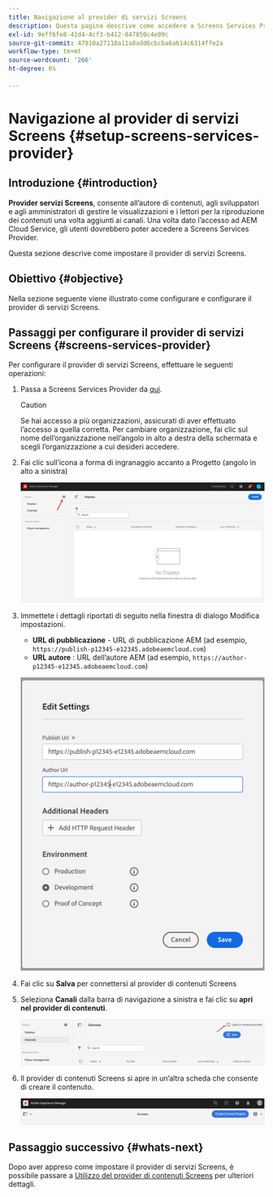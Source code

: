 ```yaml
---
title: Navigazione al provider di servizi Screens
description: Questa pagina descrive come accedere a Screens Services Provider.
exl-id: 9eff6fe8-41d4-4cf3-b412-847850c4e09c
source-git-commit: 47910a27118a11a8add6cbcba6a614c6314ffe2a
workflow-type: tm+mt
source-wordcount: '266'
ht-degree: 6%

---
```


# Navigazione al provider di servizi Screens {#setup-screens-services-provider}

## Introduzione {#introduction}

**Provider servizi Screens**, consente all’autore di contenuti, agli sviluppatori e agli amministratori di gestire le visualizzazioni e i lettori per la riproduzione dei contenuti una volta aggiunti ai canali. Una volta dato l’accesso ad AEM Cloud Service, gli utenti dovrebbero poter accedere a Screens Services Provider.

Questa sezione descrive come impostare il provider di servizi Screens.


## Obiettivo {#objective}

Nella sezione seguente viene illustrato come configurare e configurare il provider di servizi Screens.

## Passaggi per configurare il provider di servizi Screens {#screens-services-provider}

Per configurare il provider di servizi Screens, effettuare le seguenti operazioni:

1. Passa a Screens Services Provider da [qui](https://experience.adobe.com/screens).

   >[!CAUTION]
   >Se hai accesso a più organizzazioni, assicurati di aver effettuato l’accesso a quella corretta. Per cambiare organizzazione, fai clic sul nome dell’organizzazione nell’angolo in alto a destra della schermata e scegli l’organizzazione a cui desideri accedere.

2. Fai clic sull’icona a forma di ingranaggio accanto a Progetto (angolo in alto a sinistra)

   ![immagine](/help/screens-cloud/assets/configure/configure-screens0.png)

3. Immettete i dettagli riportati di seguito nella finestra di dialogo Modifica impostazioni.
   * **URL di pubblicazione** - URL di pubblicazione AEM (ad esempio, `https://publish-p12345-e12345.adobeaemcloud.com`)
   * **URL autore** : URL dell’autore AEM (ad esempio, `https://author-p12345-e12345.adobeaemcloud.com`)

   ![immagine](/help/screens-cloud/assets/configure/configure-screens4.png)

4. Fai clic su **Salva** per connettersi al provider di contenuti Screens

5. Seleziona **Canali** dalla barra di navigazione a sinistra e fai clic su **apri nel provider di contenuti**.

   ![immagine](/help/screens-cloud/assets/configure/configure-screens1.png)

6. Il provider di contenuti Screens si apre in un’altra scheda che consente di creare il contenuto.

   ![immagine](/help/screens-cloud/assets/configure/configure-screens2.png)

## Passaggio successivo {#whats-next}

Dopo aver appreso come impostare il provider di servizi Screens, è possibile passare a [Utilizzo del provider di contenuti Screens](https://experienceleague.adobe.com/docs/experience-manager-cloud-service/screens-as-cloud-service/configure-screens-cloud/using-screens-content-provider.html?lang=end) per ulteriori dettagli.
